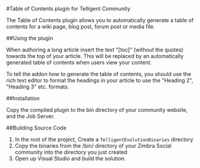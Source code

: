 #Table of Contents plugin for Telligent Community

The Table of Contents plugin  allows you to automatically generate a table of contents
for a wiki page, blog post, forum post or media file.

##Using the plugin

When authoring a long article insert the text "[toc]" (without the quotes)
towards the top of your article.  This will be replaced by an automatically
generated table of contents when users view your content.

To tell the addon how to generate the table of contents, you should use the
rich text editor to format the headings in your article to use the "Heading 2",
"Heading 3" etc. formats.


##Installation

Copy the compiled plugin to the bin directory of your community website, and the Job Server.


##Building Source Code

1. In the root of the project, Create a `TelligentEvolutionBinaries` directory
2. Copy the binaries from the /bin/ directory of your Zimbra Social community into the directory you just created
3. Open up Visual Studio and build the solution.
